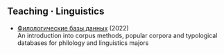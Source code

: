 ## Teaching · Linguistics

- [Филологические базы данных](DB.2021.pdf) (2022)</br>An introduction into corpus methods, popular corpora and typological databases for philology and linguistics majors
